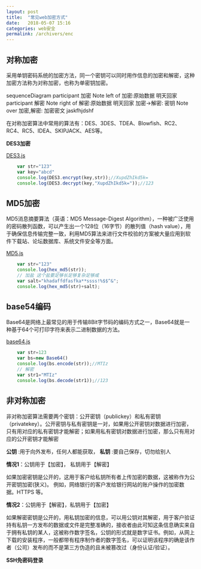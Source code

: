 ```yaml
---
layout: post
title:  "常见web加密方式"
date:   2018-05-07 15:16
categories: web安全
permalink: /archivers/enc
---
```

## 对称加密

采用单钥密码系统的加密方法，同一个密钥可以同时用作信息的加密和解密，这种加密方法称为对称加密，也称为单密钥加密。

<div class="mermaid">
sequenceDiagram
    participant 加密
    Note left of 加密:原始数据 明天回家
    participant 解密
    Note right of 解密:原始数据 明天回家
    加密->解密: 密钥
    Note over 加密,解密: 加密密文 jaskfhjdshf
</div>

在对称加密算法中常用的算法有：DES、3DES、TDEA、Blowfish、RC2、RC4、RC5、IDEA、SKIPJACK、AES等。

**DES3加密**

[DES3.js](https://github.com/jqing1968/tools/blob/master/DES3.js)
```js
    var str="123"
    var key="abcd"
    console.log(DES3.encrypt(key,str));//XupdZhIkd5k=
    console.log(DES3.decrypt(key,"XupdZhIkd5k="));//123
```

## MD5加密

MD5消息摘要算法（英语：MD5 Message-Digest Algorithm），一种被广泛使用的密码散列函数，可以产生出一个128位（16字节）的散列值（hash value），用于确保信息传输完整一致，利用MD5算法来进行文件校验的方案被大量应用到软件下载站、论坛数据库、系统文件安全等方面。

[MD5.js](https://github.com/jqing1968/tools/blob/master/md5.js)
```js
    var str="123"
    console.log(hex_md5(str));
    // 加盐 这个盐要足够长足够复杂足够咸
    var salt="khadaffdfasfka**ssss!%$$^&";
    console.log(hex_md5(str)+salt);
```

## base54编码

Base64是网络上最常见的用于传输8Bit字节码的编码方式之一，Base64就是一种基于64个可打印字符来表示二进制数据的方法。

[base64.js](https://github.com/jqing1968/tools/blob/master/base64.js)
```js
    var str=123
    var bs=new Base64()
    console.log(bs.encode(str));//MTIz
    // 解密
    var str1="MTIz"
    console.log(bs.decode(str1));//123
```

## 非对称加密

非对称加密算法需要两个密钥：公开密钥（publickey）和私有密钥（privatekey）。公开密钥与私有密钥是一对，如果用公开密钥对数据进行加密，只有用对应的私有密钥才能解密；如果用私有密钥对数据进行加密，那么只有用对应的公开密钥才能解密

**公钥** :用于向外发布，任何人都能获取，
**私钥** :要自己保存，切勿给别人

**情况1**：公钥用于【加密】， 私钥用于【解密】

如果加密密钥是公开的，这用于客户给私钥所有者上传加密的数据，这被称作为公开密钥加密(狭义)。
例如，网络银行的客户发给银行网站的账户操作的加密数据。HTTPS 等。

**情况2**：公钥用于【解密】，私钥用于【加密】

如果解密密钥是公开的，用私钥加密的信息，可以用公钥对其解密，用于客户验证持有私钥一方发布的数据或文件是完整准确的，接收者由此可知这条信息确实来自于拥有私钥的某人，这被称作数字签名，公钥的形式就是数字证书。例如，从网上下载的安装程序，一般都带有程序制作者的数字签名，可以证明该程序的确是该作者（公司）发布的而不是第三方伪造的且未被篡改过（身份认证/验证）。

**SSH免密码登录**

